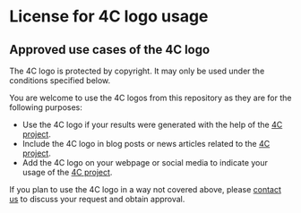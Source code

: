 # License for 4C logo usage

## Approved use cases of the 4C logo

The 4C logo is protected by copyright. It may only be used under the conditions specified below.

You are welcome to use the 4C logos from this repository as they are for the following purposes:

- Use the 4C logo if your results were generated with the help of the [4C project](https://github.com/4C-multiphysics/4C).
- Include the 4C logo in blog posts or news articles related to the [4C project](https://github.com/4C-multiphysics/4C).
- Add the 4C logo on your webpage or social media to indicate your usage of the [4C project](https://github.com/4C-multiphysics/4C).

If you plan to use the 4C logo in a way not covered above, please [contact us](https://github.com/4C-multiphysics/4C/discussions/356) to discuss your request and obtain approval.
